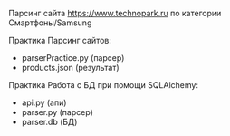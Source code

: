 Парсинг сайта https://www.technopark.ru по категории Смартфоны/Samsung

Практика Парсинг сайтов:
- parserPractice.py (парсер)
- products.json (результат)

Практика Работа с БД при помощи SQLAlchemy:
- api.py (апи)
- parser.py (парсер)
- parser.db (БД)
